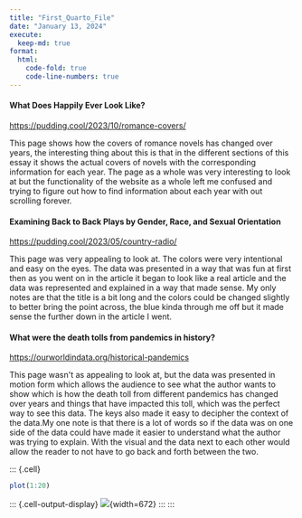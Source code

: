 ```yaml
---
title: "First_Quarto_File"
date: "January 13, 2024"
execute:
  keep-md: true
format:
  html:
    code-fold: true
    code-line-numbers: true
---
```




#### What Does Happily Ever Look Like?

https://pudding.cool/2023/10/romance-covers/


This page shows how the covers of romance novels has changed over years, the interesting thing about this is that in the different sections of this essay it shows the actual covers of novels with the corresponding information for each year. The page as a whole was very interesting to look at but the functionality of the website as a whole left me confused and trying to figure out how to find information about each year with out scrolling forever.


#### Examining Back to Back Plays by Gender, Race, and Sexual Orientation

https://pudding.cool/2023/05/country-radio/

This page was very appealing to look at. The colors were very intentional and easy on the eyes. The data was presented in a way that was fun at first then as you went on in the article it began to look like a real article and the data was represented and explained in a way that made sense. My only notes are that the title is a bit long and the colors could be changed slightly to better bring the point across, the blue kinda through me off but it made sense the further down in the article I went.


#### What were the death tolls from pandemics in history?

https://ourworldindata.org/historical-pandemics

This page wasn't as appealing to look at, but the data was presented in motion form which allows the audience to see what the author wants to show which is how the death toll from different pandemics has changed over years and things that have impacted this toll, which was the perfect way to see this data. The keys also made it easy to decipher the context of the data.My one note is that there is a lot of words so if the data was on one side of the data could have made it easier to understand what the author was trying to explain. With the visual and the data next to each other would allow the reader to not have to go back and forth between the two.


::: {.cell}

```{.r .cell-code}
plot(1:20)
```

::: {.cell-output-display}
![](First_Quarto_File_files/figure-html/unnamed-chunk-1-1.png){width=672}
:::
:::

